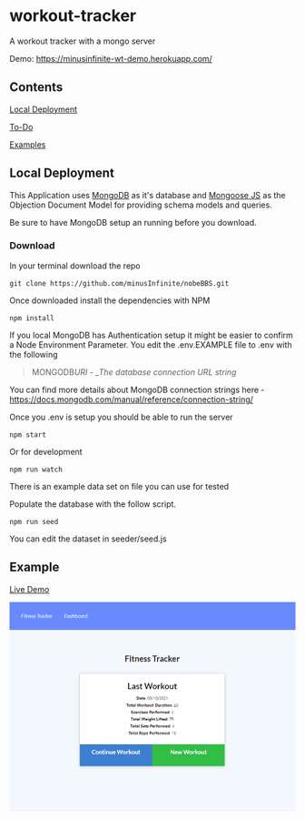 # workout-tracker

A workout tracker with a mongo server

Demo: <https://minusinfinite-wt-demo.herokuapp.com/>

## Contents

[Local Deployment](#local-deployment)

[To-Do](#to-do)

[Examples](#examples)

## Local Deployment

This Application uses [MongoDB](https://www.mongodb.com/) as it's database and
[Mongoose JS](https://mongoosejs.com/) as the Objection Document Model for providing schema models and queries.

Be sure to have MongoDB setup an running before you download.

### Download

In your terminal download the repo

```terminal
git clone https://github.com/minusInfinite/nobeBBS.git
```

Once downloaded install the dependencies with NPM

```terminal
npm install
```

If you local MongoDB has Authentication setup it might be easier to confirm a Node Environment Parameter. You edit the .env.EXAMPLE file to .env with the following

> MONGODB*URI - \_The database connection URL string*

You can find more details about MongoDB connection strings here - https://docs.mongodb.com/manual/reference/connection-string/

Once you .env is setup you should be able to run the server

```terminal
npm start
```

Or for development

```terminal
npm run watch
```

There is an example data set on file you can use for tested

Populate the database with the follow script.

```terminal
npm run seed
```

You can edit the dataset in seeder/seed.js

## Example

[Live Demo](https://nodebbs-demo.herokuapp.com/)

![Animated Demo GIF](/md/workout-demo.gif)
